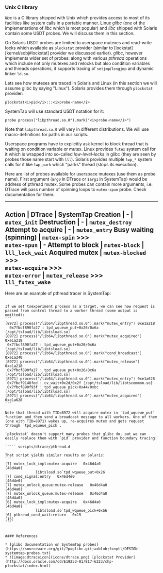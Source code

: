 ### Unix C library

_libc_ is a C library shipped with Unix which provides access to most of its facilities like system calls in a portable manner. Linux _glibc_ (one of the implementations of _libc_ which is most popular) and _libc_ shipped with Solaris contain some USDT probes. We will discuss them in this section. 

On Solaris USDT probes are limited to userspace mutexes and read-write locks which available as `plockstat` provider (similar to [lockstat][kernel/sobj#lockstat] provider we discussed earlier). _glibc_, however implements wider set of probes: along with various _pthread_ operations which include not only mutexes and rwlocks but also condition variables and threads operations, it supports tracing of `setjmp`/`longjmp` and dynamic linker `ld.so`.

Lets see how mutexes are traced in Solaris and Linux (in this section we will assume glibc by saying "Linux"). Solaris provides them through `plockstat` provider:
```
plockstat<i>pid</i>:::<i>probe-name</i> 
```
SystemTap will use standard USDT notation for it:
```
probe process("libpthread.so.0").mark("<i>probe-name</i>")
```
Note that `libpthread.so.0` will vary in different distributions. We will use macro-definitions for paths in our scripts. 

Userspace programs have to explicitly ask kernel to block thread that is waiting on condition variable or mutex. Linux provides `futex` system call for it which is wrapped into so-called _low-level-locks_ in glibc (they are seen by probes those name start with `lll`). Solaris provides multiple `lwp_*` system calls for it like `lwp_park` which "parks" thread (stops its execution).

Here are list of probes available for userspace mutexes (use them as probe name). First argument (`arg0` in DTrace or `$arg1` in SystemTap) would be address of pthread mutex. Some probes can contain more arguments, i.e. DTrace will pass number of spinning loops to `mutex-spun` probe. Check documentation for them.

---
 __Action__ | __DTrace__ | __SystemTap__
Creation                | -                   | `mutex_init`
Destruction             | -                   | `mutex_destroy`
Attempt to acquire      | -                   | `mutex_entry`
Busy waiting (spinning) | `mutex-spin`  >>>   \
                          `mutex-spun`        | -
Attempt to block        | `mutex-block`       | `lll_lock_wait`
Acquired mutex          |  `mutex-blocked` >>>  \
                           `mutex-acquire` >>>  \
                           `mutex-error`         | `mutex_release` >>>  \
                                                   `lll_futex_wake`
---

Here are an example of pthread tracer in SystemTap:

````` scripts/stap/pthread.stp

If we set tsexperiment process as a target, we can see how request is passed from control thread to a worker thread (some output is omitted):
```
[8972] process("/lib64/libpthread.so.0").mark("mutex_entry") 0xe1a218
  0x7fbcf890fa27 : tpd_wqueue_put+0x26/0x6a [/opt/tsload/lib/libtsload.so]
[8972] process("/lib64/libpthread.so.0").mark("mutex_acquired") 0xe1a218
 0x7fbcf890fa27 : tpd_wqueue_put+0x26/0x6a [/opt/tsload/lib/libtsload.so]
[8972] process("/lib64/libpthread.so.0").mark("cond_broadcast") 0xe1a240
[8972] process("/lib64/libpthread.so.0").mark("mutex_release") 0xe1a218
 0x7fbcf890fa27 : tpd_wqueue_put+0x26/0x6a [/opt/tsload/lib/libtsload.so]
[8971] process("/lib64/libpthread.so.0").mark("mutex_entry") 0xe1a628
 0x7fbcf9148fed : cv_wait+0x2d/0x2f [/opt/tsload/lib/libtscommon.so]
 0x7fbcf890f93f : tpd_wqueue_pick+0x44/0xbc [/opt/tsload/lib/libtsload.so]
[8971] process("/lib64/libpthread.so.0").mark("mutex_acquired") 0xe1a628
```

Note that thread with TID=8972 will acquire mutex in `tpd_wqueue_put` function and then send a broadcast message to all workers. One of them (one with TID=8971) wakes up, re-acquires mutex and gets request through `tpd_wqueue_pick`. 

`plockstat` doesn't support many probes that glibc do, put we can easily replace them with `pid` provider and function boundary tracing:

````` scripts/dtrace/pthread.d

That script yields similar results on Solaris:
```
[7] mutex_lock_impl:mutex-acquire   0x46d4a0                        [46d4a0]
              libtsload.so`tpd_wqueue_put+0x26
[7] cond_signal:entry   0x46d4e0                                    [46d4e0]
[7] mutex_unlock_queue:mutex-release   0x46d4a0                     [46d4a0]
[7] mutex_unlock_queue:mutex-release   0x46d4a0                     [46d4a0]
[6] mutex_lock_impl:mutex-acquire   0x46d4a0                        [46d4a0]
              libtsload.so`tpd_wqueue_pick+0xb6
[6] pthread_cond_wait:return   0x15                                 [15]
```


#### References

* [glibc documentation on SystemTap probes](https://sourceware.org/git/?p=glibc.git;a=blob;f=nptl/DESIGN-systemtap-probes.txt)
* ![image:dtraceicon](icons/dtrace.png) [plockstat Provider](http://docs.oracle.com/cd/E19253-01/817-6223/chp-plockstat/index.html)